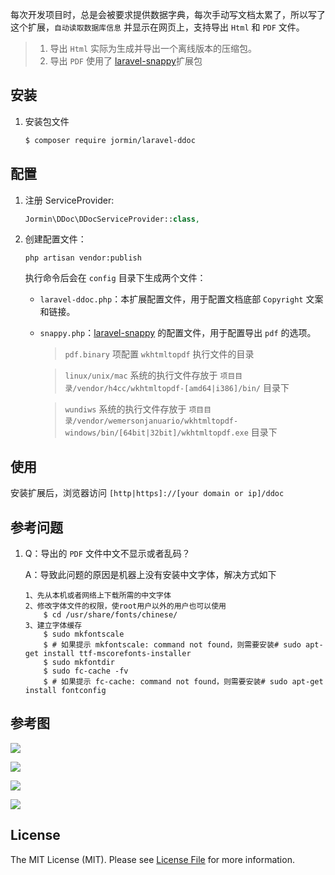 每次开发项目时，总是会被要求提供数据字典，每次手动写文档太累了，所以写了这个扩展，`自动读取数据库信息` 并显示在网页上，支持导出 `Html` 和 `PDF` 文件。

> 1. 导出 `Html` 实际为生成并导出一个离线版本的压缩包。
> 2. 导出 `PDF` 使用了 [laravel-snappy](https://github.com/barryvdh/laravel-snappy)扩展包

## 安装

 1. 安装包文件

	``` bash
	$ composer require jormin/laravel-ddoc
	```

## 配置

1. 注册 ServiceProvider:
	
	```php
	Jormin\DDoc\DDocServiceProvider::class,
	```

2. 创建配置文件：

	```shell
	php artisan vendor:publish
	```
	
	执行命令后会在 `config` 目录下生成两个文件：
	
	- `laravel-ddoc.php`：本扩展配置文件，用于配置文档底部 `Copyright` 文案和链接。
	
	- `snappy.php`：[laravel-snappy](https://github.com/barryvdh/laravel-snappy) 的配置文件，用于配置导出 `pdf` 的选项。
	
	    > `pdf.binary` 项配置 `wkhtmltopdf` 执行文件的目录
	    
	    > `linux/unix/mac` 系统的执行文件存放于 `项目目录/vendor/h4cc/wkhtmltopdf-[amd64|i386]/bin/` 目录下
	    
	    > `wundiws` 系统的执行文件存放于 `项目目录/vendor/wemersonjanuario/wkhtmltopdf-windows/bin/[64bit|32bit]/wkhtmltopdf.exe` 目录下

## 使用

安装扩展后，浏览器访问 `[http|https]://[your domain or ip]/ddoc`

## 参考问题

1. Q：导出的 `PDF` 文件中文不显示或者乱码？
	
	A：导致此问题的原因是机器上没有安装中文字体，解决方式如下
	
	```
	1、先从本机或者网络上下载所需的中文字体
	2、修改字体文件的权限，使root用户以外的用户也可以使用
		$ cd /usr/share/fonts/chinese/
	3、建立字体缓存
		$ sudo mkfontscale
		$ # 如果提示 mkfontscale: command not found，则需要安装# sudo apt-get install ttf-mscorefonts-installer
		$ sudo mkfontdir 
		$ sudo fc-cache -fv
		$ # 如果提示 fc-cache: command not found，则需要安装# sudo apt-get install fontconfig
	```

## 参考图

![](https://qiniu.blog.lerzen.com/8a066a40-161b-11e7-92cc-e978e5791021.jpg)

![](https://qiniu.blog.lerzen.com/95bb00d0-161b-11e7-a852-9fb963e13414.jpg)

![](https://qiniu.blog.lerzen.com/a2d1f730-161b-11e7-a10b-458e1139cb1a.jpg)

![](https://qiniu.blog.lerzen.com/cd6439d0-161b-11e7-83ae-01bf49de6b3e.jpg)

## License

The MIT License (MIT). Please see [License File](LICENSE.md) for more information.
